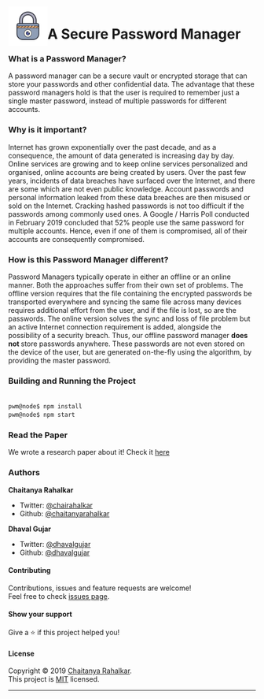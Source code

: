 <img align="left" width="80" height="80" src="icon-pwm.png" alt="Password Manager">

# A Secure Password Manager 

### What is a Password Manager? 

A password manager can be a secure vault or encrypted storage that can store your passwords and other confidential data. The advantage that these password managers hold is that the user is required to remember just a single master password, instead of multiple passwords for different accounts.

### Why is it important? 

Internet has grown exponentially over the past decade, and as a consequence, the amount of data generated is increasing day by day. Online services are growing and to keep online services personalized and organised, online accounts are being created by users. Over the past few years, incidents of data breaches have surfaced over the Internet, and there are some which are not even public knowledge. Account passwords and personal information leaked from these data breaches are then misused or sold on the Internet. Cracking hashed passwords is not too difficult if the passwords among commonly used ones. A Google / Harris Poll conducted in February 2019 concluded that 52% people use the same password for multiple accounts. Hence, even if one of them is compromised, all of their accounts are consequently compromised. 

### How is this Password Manager different?

Password Managers typically operate in either an offline or an online manner. Both the approaches suffer from
their own set of problems. The offline version requires that the file containing the encrypted passwords be transported everywhere and syncing the same file across many devices requires additional effort from the user, and if the file is lost, so are the passwords. The online version solves the sync and loss of file problem but an active Internet connection requirement is added, alongside the possibility of a security breach. Thus, our offline password manager <b> does not </b> store passwords anywhere. These passwords are not even stored on the device of the user, but are generated on-the-fly using the algorithm, by providing the master password.


### Building and Running the Project

```bash 

pwm@node$ npm install 
pwm@node$ npm start

```

### Read the Paper 

We wrote a research paper about it! Check it [here](https://bit.ly/2s1K74f)

### Authors

**Chaitanya Rahalkar**

* Twitter: [@chairahalkar](https://twitter.com/chairahalkar)
* Github: [@chaitanyarahalkar](https://github.com/chaitanyarahalkar)

**Dhaval Gujar**

* Twitter: [@dhavalgujar](https://twitter.com/dhavalgujar)
* Github: [@dhavalgujar](https://github.com/dhavalgujar)

#### Contributing

Contributions, issues and feature requests are welcome!<br />Feel free to check [issues page](https://github.com/chaitanyarahalkar/password-manager/issues).

#### Show your support

Give a ⭐️ if this project helped you!

#### License

Copyright © 2019 [Chaitanya Rahalkar](https://github.com/chaitanyarahalkar).<br />
This project is [MIT](https://github.com/chaitanyarahalkar/password-manager/blob/master/LICENSE) licensed.

***

